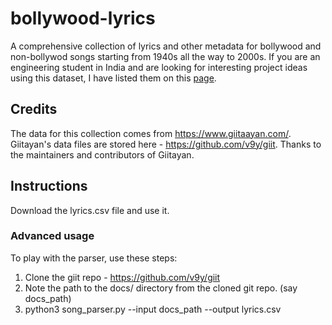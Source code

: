 # bollywood-lyrics

A comprehensive collection of lyrics and other metadata for bollywood and non-bollywod songs starting from 1940s all the way to 2000s. 
If you are an engineering student in India and are looking for interesting project ideas using this dataset, I have listed them on this [page](project_ideas.md).

## Credits 

The data for this collection comes from https://www.giitaayan.com/. 
Giitayan's data files are stored here - https://github.com/v9y/giit.
Thanks to the maintainers and contributors of Giitayan. 

## Instructions

Download the lyrics.csv file and use it. 

### Advanced usage

To play with the parser, use these steps: 

1. Clone the giit repo - https://github.com/v9y/giit
2. Note the path to the docs/ directory from the cloned git repo. (say docs_path)
3. python3 song_parser.py --input docs_path --output lyrics.csv
